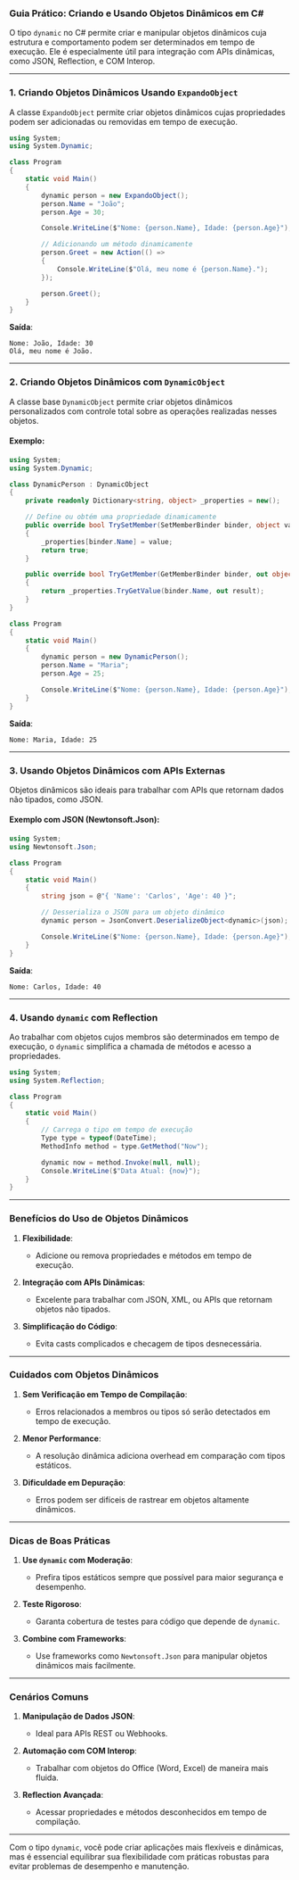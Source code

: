 ### Guia Prático: Criando e Usando Objetos Dinâmicos em C#

O tipo `dynamic` no C# permite criar e manipular objetos dinâmicos cuja estrutura e comportamento podem ser determinados em tempo de execução. Ele é especialmente útil para integração com APIs dinâmicas, como JSON, Reflection, e COM Interop.

---

### 1. Criando Objetos Dinâmicos Usando `ExpandoObject`

A classe `ExpandoObject` permite criar objetos dinâmicos cujas propriedades podem ser adicionadas ou removidas em tempo de execução.

```csharp
using System;
using System.Dynamic;

class Program
{
    static void Main()
    {
        dynamic person = new ExpandoObject();
        person.Name = "João";
        person.Age = 30;

        Console.WriteLine($"Nome: {person.Name}, Idade: {person.Age}");

        // Adicionando um método dinamicamente
        person.Greet = new Action(() =>
        {
            Console.WriteLine($"Olá, meu nome é {person.Name}.");
        });

        person.Greet();
    }
}
```

**Saída**:
```
Nome: João, Idade: 30
Olá, meu nome é João.
```

---

### 2. Criando Objetos Dinâmicos com `DynamicObject`

A classe base `DynamicObject` permite criar objetos dinâmicos personalizados com controle total sobre as operações realizadas nesses objetos.

#### Exemplo:
```csharp
using System;
using System.Dynamic;

class DynamicPerson : DynamicObject
{
    private readonly Dictionary<string, object> _properties = new();

    // Define ou obtém uma propriedade dinamicamente
    public override bool TrySetMember(SetMemberBinder binder, object value)
    {
        _properties[binder.Name] = value;
        return true;
    }

    public override bool TryGetMember(GetMemberBinder binder, out object result)
    {
        return _properties.TryGetValue(binder.Name, out result);
    }
}

class Program
{
    static void Main()
    {
        dynamic person = new DynamicPerson();
        person.Name = "Maria";
        person.Age = 25;

        Console.WriteLine($"Nome: {person.Name}, Idade: {person.Age}");
    }
}
```

**Saída**:
```
Nome: Maria, Idade: 25
```

---

### 3. Usando Objetos Dinâmicos com APIs Externas

Objetos dinâmicos são ideais para trabalhar com APIs que retornam dados não tipados, como JSON.

#### Exemplo com JSON (Newtonsoft.Json):
```csharp
using System;
using Newtonsoft.Json;

class Program
{
    static void Main()
    {
        string json = @"{ 'Name': 'Carlos', 'Age': 40 }";

        // Desserializa o JSON para um objeto dinâmico
        dynamic person = JsonConvert.DeserializeObject<dynamic>(json);

        Console.WriteLine($"Nome: {person.Name}, Idade: {person.Age}");
    }
}
```

**Saída**:
```
Nome: Carlos, Idade: 40
```

---

### 4. Usando `dynamic` com Reflection

Ao trabalhar com objetos cujos membros são determinados em tempo de execução, o `dynamic` simplifica a chamada de métodos e acesso a propriedades.

```csharp
using System;
using System.Reflection;

class Program
{
    static void Main()
    {
        // Carrega o tipo em tempo de execução
        Type type = typeof(DateTime);
        MethodInfo method = type.GetMethod("Now");

        dynamic now = method.Invoke(null, null);
        Console.WriteLine($"Data Atual: {now}");
    }
}
```

---

### Benefícios do Uso de Objetos Dinâmicos

1. **Flexibilidade**:
   - Adicione ou remova propriedades e métodos em tempo de execução.

2. **Integração com APIs Dinâmicas**:
   - Excelente para trabalhar com JSON, XML, ou APIs que retornam objetos não tipados.

3. **Simplificação do Código**:
   - Evita casts complicados e checagem de tipos desnecessária.

---

### Cuidados com Objetos Dinâmicos

1. **Sem Verificação em Tempo de Compilação**:
   - Erros relacionados a membros ou tipos só serão detectados em tempo de execução.

2. **Menor Performance**:
   - A resolução dinâmica adiciona overhead em comparação com tipos estáticos.

3. **Dificuldade em Depuração**:
   - Erros podem ser difíceis de rastrear em objetos altamente dinâmicos.

---

### Dicas de Boas Práticas

1. **Use `dynamic` com Moderação**:
   - Prefira tipos estáticos sempre que possível para maior segurança e desempenho.

2. **Teste Rigoroso**:
   - Garanta cobertura de testes para código que depende de `dynamic`.

3. **Combine com Frameworks**:
   - Use frameworks como `Newtonsoft.Json` para manipular objetos dinâmicos mais facilmente.

---

### Cenários Comuns

1. **Manipulação de Dados JSON**:
   - Ideal para APIs REST ou Webhooks.

2. **Automação com COM Interop**:
   - Trabalhar com objetos do Office (Word, Excel) de maneira mais fluida.

3. **Reflection Avançada**:
   - Acessar propriedades e métodos desconhecidos em tempo de compilação.

---

Com o tipo `dynamic`, você pode criar aplicações mais flexíveis e dinâmicas, mas é essencial equilibrar sua flexibilidade com práticas robustas para evitar problemas de desempenho e manutenção.